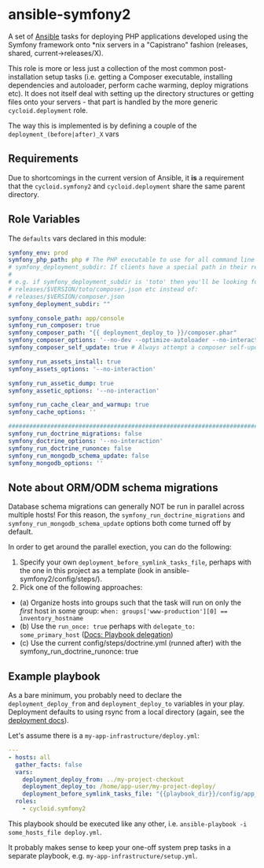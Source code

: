 ansible-symfony2
================

A set of [Ansible](http://docs.ansible.com/) tasks for deploying PHP applications developed using the Symfony framework onto *nix servers in a "Capistrano" fashion (releases, shared, current->releases/X).

This role is more or less just a collection of the most common post-installation setup tasks (i.e. getting a Composer executable, installing dependencies and autoloader, perform cache warming, deploy migrations etc). It does not itself deal with setting up the directory structures or getting files onto your servers - that part is handled by the more generic `cycloid.deployment` role.

The way this is implemented is by defining a couple of the `deployment_(before|after)_X` vars 

Requirements
------------

Due to shortcomings in the current version of Ansible, it __is__ a requirement that the `cycloid.symfony2` and `cycloid.deployment` share the same parent directory.

Role Variables
--------------

The `defaults` vars declared in this module:

```YAML
symfony_env: prod
symfony_php_path: php # The PHP executable to use for all command line tasks
# symfony_deployment_subdir: If clients have a special path in their release folder.
#
# e.g. if symfony_deployment_subdir is 'toto' then you'll be looking for:
# releases/$VERSION/toto/composer.json etc instead of:
# releases/$VERSION/composer.json
symfony_deployment_subdir: ""

symfony_console_path: app/console
symfony_run_composer: true
symfony_composer_path: "{{ deployment_deploy_to }}/composer.phar"
symfony_composer_options: '--no-dev --optimize-autoloader --no-interaction'
symfony_composer_self_update: true # Always attempt a composer self-update

symfony_run_assets_install: true
symfony_assets_options: '--no-interaction'

symfony_run_assetic_dump: true
symfony_assetic_options: '--no-interaction'

symfony_run_cache_clear_and_warmup: true
symfony_cache_options: ''

###############################################################################
symfony_run_doctrine_migrations: false
symfony_doctrine_options: '--no-interaction'
symfony_run_doctrine_runonce: false
symfony_run_mongodb_schema_update: false
symfony_mongodb_options: ''
```

Note about ORM/ODM schema migrations
------------------------------------

Database schema migrations can generally NOT be run in parallel across multiple hosts! For this reason, the `symfony_run_doctrine_migrations` and `symfony_run_mongodb_schema_update` options both come turned off by default.

In order to get around the parallel exection, you can do the following:

1. Specify your own `deployment_before_symlink_tasks_file`, perhaps with the one in this project as a template (look in ansible-symfony2/config/steps/).
2. Pick one of the following approaches:
  - (a) Organize hosts into groups such that the task will run on only the _first_ host in some group:
    `when: groups['www-production'][0] == inventory_hostname`
  - (b) Use the `run_once: true` perhaps with `delegate_to: some_primary_host` ([Docs: Playbook delegation](http://docs.ansible.com/ansible/playbooks_delegation.html#run-once))
  - (c) Use the current config/steps/doctrine.yml (runned after) with the symfony_run_doctrine_runonce: true

Example playbook
----------------

As a bare minimum, you probably need to declare the `deployment_deploy_from` and `deployment_deploy_to` variables in your play. Deployment defaults to using rsync from a local directory (again, see the [deployment docs](https://github.com/deployment/deploy)).

Let's assume there is a `my-app-infrastructure/deploy.yml`:
```YAML
---
- hosts: all
  gather_facts: false
  vars:
    deployment_deploy_from: ../my-project-checkout
    deployment_deploy_to: /home/app-user/my-project-deploy/
    deployment_before_symlink_tasks_file: "{{playbook_dir}}/config/app_specific_setup.yml"
  roles:
    - cycloid.symfony2
```

This playbook should be executed like any other, i.e. `ansible-playbook -i some_hosts_file deploy.yml`.

It probably makes sense to keep your one-off system prep tasks in a separate playbook, e.g. `my-app-infrastructure/setup.yml`.
